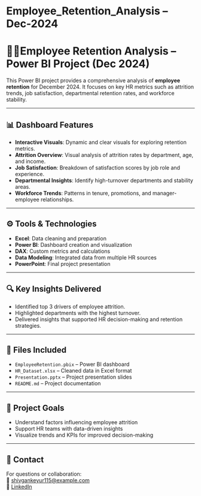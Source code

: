 # Employee_Retention_Analysis – Dec-2024
# 👨‍💼Employee Retention Analysis – Power BI Project (Dec 2024)

This Power BI project provides a comprehensive analysis of **employee retention** for December 2024. It focuses on key HR metrics such as attrition trends, job satisfaction, departmental retention rates, and workforce stability.

---

## 📊 Dashboard Features

- **Interactive Visuals**: Dynamic and clear visuals for exploring retention metrics.
- **Attrition Overview**: Visual analysis of attrition rates by department, age, and income.
- **Job Satisfaction**: Breakdown of satisfaction scores by job role and experience.
- **Departmental Insights**: Identify high-turnover departments and stability areas.
- **Workforce Trends**: Patterns in tenure, promotions, and manager-employee relationships.

---

## ⚙ Tools & Technologies

- **Excel**: Data cleaning and preparation  
- **Power BI**: Dashboard creation and visualization  
- **DAX**: Custom metrics and calculations  
- **Data Modeling**: Integrated data from multiple HR sources  
- **PowerPoint**: Final project presentation

---

## 🔍 Key Insights Delivered

- Identified top 3 drivers of employee attrition.
- Highlighted departments with the highest turnover.
- Delivered insights that supported HR decision-making and retention strategies.

---

## 📁 Files Included

- `EmployeeRetention.pbix` – Power BI dashboard  
- `HR_Dataset.xlsx` – Cleaned data in Excel format  
- `Presentation.pptx` – Project presentation slides  
- `README.md` – Project documentation

---

## 📌 Project Goals

- Understand factors influencing employee attrition  
- Support HR teams with data-driven insights  
- Visualize trends and KPIs for improved decision-making

---

## 📣 Contact

For questions or collaboration:  
📧 shivgankeyur115@example.com  
🔗 [LinkedIn]([http://www.linkedin.com/in/keyur-shivgan-7a859224a])

